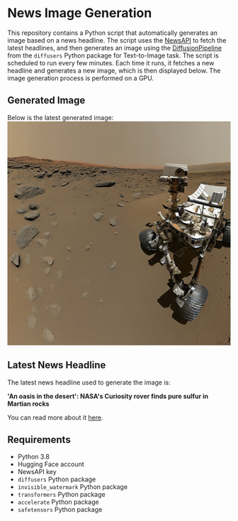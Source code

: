 # News Image Generation
This repository contains a Python script that automatically generates an image based on a news headline. The script uses the [NewsAPI](https://newsapi.org/) to fetch the latest headlines, and then generates an image using the [DiffusionPipeline](https://github.com/huggingface/diffusers) from the `diffusers` Python package for Text-to-Image task.
The script is scheduled to run every few minutes. Each time it runs, it fetches a new headline and generates a new image, which is then displayed below. The image generation process is performed on a GPU.

## Generated Image
Below is the latest generated image:
![Generated Image](image.png)

## Latest News Headline
The latest news headline used to generate the image is:

**'An oasis in the desert': NASA's Curiosity rover finds pure sulfur in Martian rocks**

You can read more about it [here](https://news.google.com/rss/articles/CBMiNmh0dHBzOi8vd3d3LnNwYWNlLmNvbS9uYXNhLW1hcnMtY3VyaW9zaXR5LXN1bGZ1ci1yb2Nrc9IBAA?oc=5).

## Requirements
- Python 3.8
- Hugging Face account
- NewsAPI key
- `diffusers` Python package
- `invisible_watermark` Python package
- `transformers` Python package
- `accelerate` Python package
- `safetensors` Python package
